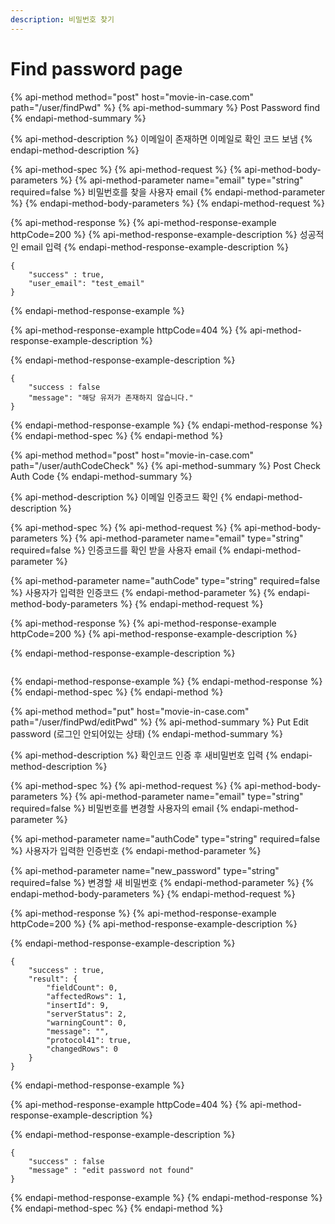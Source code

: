 ```yaml
---
description: 비밀번호 찾기
---
```


# Find password page

{% api-method method="post" host="movie-in-case.com" path="/user/findPwd" %}
{% api-method-summary %}
Post Password find
{% endapi-method-summary %}

{% api-method-description %}
이메일이 존재하면 이메일로 확인 코드 보냄
{% endapi-method-description %}

{% api-method-spec %}
{% api-method-request %}
{% api-method-body-parameters %}
{% api-method-parameter name="email" type="string" required=false %}
비밀번호를 찾을 사용자 email
{% endapi-method-parameter %}
{% endapi-method-body-parameters %}
{% endapi-method-request %}

{% api-method-response %}
{% api-method-response-example httpCode=200 %}
{% api-method-response-example-description %}
성공적인 email 입력
{% endapi-method-response-example-description %}

```
{    
    "success" : true,   
    "user_email": "test_email"    
}
```
{% endapi-method-response-example %}

{% api-method-response-example httpCode=404 %}
{% api-method-response-example-description %}

{% endapi-method-response-example-description %}

```
{    
    "success : false
    "message": "해당 유저가 존재하지 않습니다."    
}
```
{% endapi-method-response-example %}
{% endapi-method-response %}
{% endapi-method-spec %}
{% endapi-method %}

{% api-method method="post" host="movie-in-case.com" path="/user/authCodeCheck" %}
{% api-method-summary %}
Post Check Auth Code
{% endapi-method-summary %}

{% api-method-description %}
이메일 인증코드 확인
{% endapi-method-description %}

{% api-method-spec %}
{% api-method-request %}
{% api-method-body-parameters %}
{% api-method-parameter name="email" type="string" required=false %}
인증코드를 확인 받을 사용자 email
{% endapi-method-parameter %}

{% api-method-parameter name="authCode" type="string" required=false %}
사용자가 입력한 인증코드
{% endapi-method-parameter %}
{% endapi-method-body-parameters %}
{% endapi-method-request %}

{% api-method-response %}
{% api-method-response-example httpCode=200 %}
{% api-method-response-example-description %}

{% endapi-method-response-example-description %}

```

```
{% endapi-method-response-example %}
{% endapi-method-response %}
{% endapi-method-spec %}
{% endapi-method %}

{% api-method method="put" host="movie-in-case.com" path="/user/findPwd/editPwd" %}
{% api-method-summary %}
Put Edit password \(로그인 안되어있는 상태\)
{% endapi-method-summary %}

{% api-method-description %}
확인코드 인증 후 새비밀번호 입력
{% endapi-method-description %}

{% api-method-spec %}
{% api-method-request %}
{% api-method-body-parameters %}
{% api-method-parameter name="email" type="string" required=false %}
비밀번호를 변경할 사용자의 email
{% endapi-method-parameter %}

{% api-method-parameter name="authCode" type="string" required=false %}
사용자가 입력한 인증번호
{% endapi-method-parameter %}

{% api-method-parameter name="new\_password" type="string" required=false %}
변경할 새 비밀번호
{% endapi-method-parameter %}
{% endapi-method-body-parameters %}
{% endapi-method-request %}

{% api-method-response %}
{% api-method-response-example httpCode=200 %}
{% api-method-response-example-description %}

{% endapi-method-response-example-description %}

```
{    
    "success" : true,
    "result": {
        "fieldCount": 0,
        "affectedRows": 1,
        "insertId": 9,
        "serverStatus": 2,
        "warningCount": 0,
        "message": "",
        "protocol41": true,
        "changedRows": 0
    }  
}
```
{% endapi-method-response-example %}

{% api-method-response-example httpCode=404 %}
{% api-method-response-example-description %}

{% endapi-method-response-example-description %}

```
{    
    "success" : false
    "message" : "edit password not found"    
}
```
{% endapi-method-response-example %}
{% endapi-method-response %}
{% endapi-method-spec %}
{% endapi-method %}



